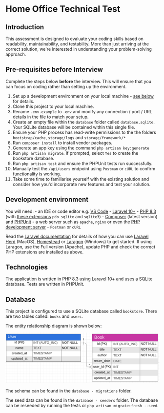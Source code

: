 # Home Office Technical Test

## Introduction

This assessment is designed to evaluate your coding skills based on readability, maintainability, and testability. 
More than just arriving at the correct solution, we're interested in understanding your problem-solving approach.

## Pre-requisites before Interview

Complete the steps below **before** the interview. This will ensure that you can focus on coding rather than setting up the environment.

1. Set up a development environment on your local machine - [see below](#dev-env) for details. 
2. Clone this project to your local machine.
3. Rename `.env.example` to `.env` and modify any connection / port / URL details in the file to match your setup.
4. Create an empty file within the `database` folder called `database.sqlite`. Your SQLite database will be contained within this single file.
5. Ensure your PHP process has read-write permissions to the the folders `bootstrap/cache`, `storage/logs` and `storage/framework/*`
6. Run `composer install` to install vendor packages.
7. Generate an app key using the command `php artisan key:generate`
8. Run `php artisan migrate`. If prompted, select `Yes` to create the bookstore database. 
9. Run `php artisan test` and ensure the PHPUnit tests run successfully.
10. Manually test the `/api/users` endpoint using `Postman` or `cURL` to confirm functionality is working.
11. Take some time to familiarise yourself with the existing solution and consider how you'd incorporate new features and test your solution.

## <div id="dev-env">Development environment</div>

You will need:
    - an IDE or code editor e.g. [VS Code](https://code.visualstudio.com/)
    - [Laravel 10+](https://laravel.com/docs/10.x/installation) 
    - [PHP 8.3](https://www.php.net/downloads.php) (with [these extensions](https://laravel.com/docs/10.x/deployment#server-requirements) `pdo_sqlite` and `sqlite3`) 
    - [Composer](https://getcomposer.org/) (latest version) and [PHPUnit](https://phpunit.de/index.html)
    - a web server such as `apache`, `nginx` or even the [PHP development server](https://www.php.net/manual/en/features.commandline.webserver.php)
    - `Postman` or `cURL`

Read the [Laravel documentation](https://laravel.com/docs/10.x/installation) for details of how you can use [Laravel Herd](https://herd.laravel.com/) (MacOS), [Homestead](https://laravel.com/docs/10.x/homestead) or [Laragon](https://laragon.org/index.html) (Windows) to get started. If using Laragon, use the Full version (Apache), update PHP and check the correct PHP extensions are installed as above.

## Technologies

The application is written in PHP 8.3 using Laravel 10+ and uses a SQLite database. Tests are written in PHPUnit.

## Database

This project is configured to use a SQLite database called `bookstore`. 
There are two tables called: `books` and `users`.

The entity relationship diagram is shown below:

![Database ERD](./erd.png)

The schema can be found in the `database - migrations` folder. 

The seed data can be found in the `database - seeders` folder. The database can be reseeded by running the tests or `php artisan migrate:fresh --seed`.

 

